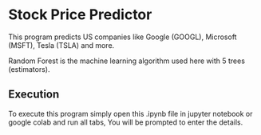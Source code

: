 # Stock Price Predictor
This program predicts US companies like Google (GOOGL), Microsoft (MSFT), Tesla (TSLA) and more.

Random Forest is the machine learning algorithm used here with 5 trees (estimators).

## Execution
To execute this program simply open this .ipynb file in jupyter notebook or google colab and run all tabs, You will be prompted to enter the details.
